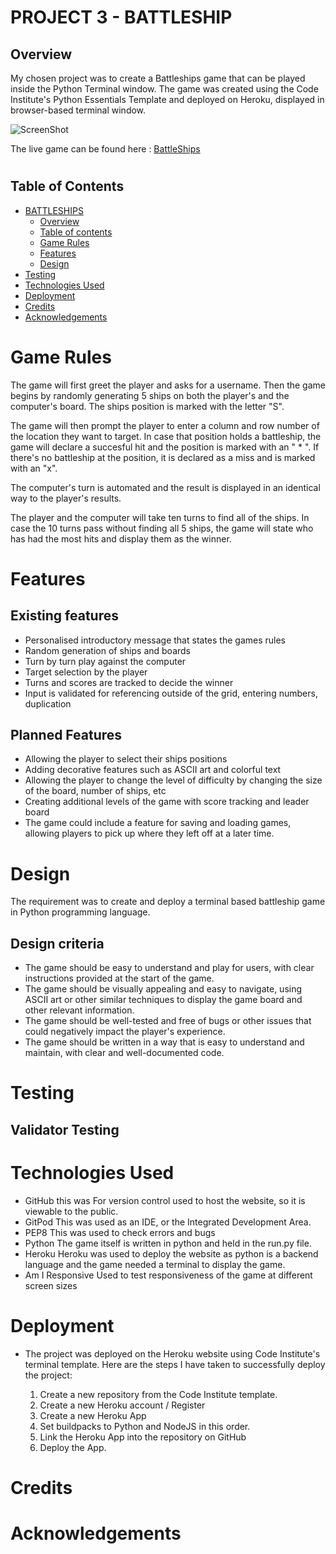 # PROJECT 3 - BATTLESHIP

## Overview

My chosen project was to create a Battleships game that can be played inside the Python Terminal window.
The game was created using the Code Institute's Python Essentials Template and deployed on Heroku, displayed in browser-based terminal window.

![ScreenShot](./readme-images/responsive.png)

The live game can be found here : <a href = "https://steveb-project3-battleships.herokuapp.com/">BattleShips</a>

#  
## Table of Contents

- [BATTLESHIPS](#battleships)
  - [Overview](#overview)
  - [Table of contents](#table-ofcontents)
  - [Game Rules](#game-rules0)
  - [Features](#features)
  - [Design](#design)
- [Testing](#testing)
- [Technologies Used](#technologies-used)
- [Deployment](#deployment)
- [Credits](#credits)
- [Acknowledgements](#acknowledgements)

# Game Rules

The game will first greet the player and asks for a username. Then the game begins by randomly generating 5 ships on both the player's and the computer's board. The ships position is marked with the letter "S".

The game will then prompt the player to enter a column and row number of the location they want to target. In case that position holds a battleship, the game will declare a succesful hit and the position is marked with an " * ". If there's  no battleship at the position, it is declared as a miss and is marked with an "x".

The computer's turn is automated and the result is displayed in an identical way to the player's results.

The player and the computer will take ten turns to find all of the ships. In case the 10 turns pass without finding all 5 ships, the game will state who has had the most hits and display them as the winner.

# Features

## Existing features

* Personalised introductory message that states the games rules
* Random generation of ships and boards
* Turn by turn play against the computer
* Target selection by the player
* Turns and scores are tracked to decide the winner
* Input is validated for referencing outside of the grid, entering numbers, duplication

## Planned Features

* Allowing the player to select their ships positions
* Adding decorative features such as ASCII art and colorful text
* Allowing the player to change the level of difficulty by changing the size of the board, number of ships, etc
* Creating additional levels of the game with score tracking and leader board
* The game could include a feature for saving and loading games, allowing players to pick up where they left off at a later time.

# Design

The requirement was to create and deploy a terminal based battleship game in Python programming language.

## Design criteria

* The game should be easy to understand and play for users, with clear instructions provided at the start of the game.
* The game should be visually appealing and easy to navigate, using ASCII art or other similar techniques to display the game board and other relevant information.
* The game should be well-tested and free of bugs or other issues that could negatively impact the player's experience.
* The game should be written in a way that is easy to understand and maintain, with clear and well-documented code.


# Testing

## Validator Testing



# Technologies Used

* GitHub this was  For version control used to host the website, so it is viewable to the public.
* GitPod This was used as an IDE, or the Integrated Development Area.
* PEP8 This was used to check errors and bugs
* Python The game itself is written in python and held in the run.py file.
* Heroku Heroku was used to deploy the website as python is a backend language and the game needed a terminal to display the game.
* Am I Responsive Used to test responsiveness of the game at different screen sizes

# Deployment

* The project was deployed on the Heroku website using Code Institute's terminal template. Here are the steps I have taken to successfully deploy the project: 
    
    1. Create a new repository from the Code Institute template.
    2. Create a new Heroku account / Register
    3. Create a new Heroku App
    4. Set buildpacks to Python and NodeJS in this order.
    5. Link the Heroku App into the repository on GitHub
    6. Deploy the App.


# Credits

# Acknowledgements